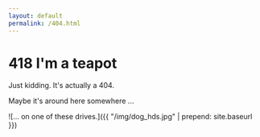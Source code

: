 ```yaml
---
layout: default
permalink: /404.html
---
```


# 418 I'm a teapot

Just kidding. It's actually a 404.

Maybe it's around here somewhere ...

![... on one of these drives.]({{ "/img/dog_hds.jpg" | prepend: site.baseurl }})
